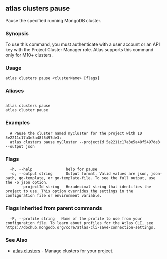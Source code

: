 ## atlas clusters pause

Pause the specified running MongoDB cluster.


### Synopsis

To use this command, you must authenticate with a user account or an API key with the Project Cluster Manager role.
Atlas supports this command only for M10+ clusters.


### Usage
```
atlas clusters pause <clusterName> [flags]
```

### Aliases
```

atlas clusters pause
atlas cluster pause
```

### Examples

```
  # Pause the cluster named myCluster for the project with ID 5e2211c17a3e5a48f5497de3:
  atlas clusters pause myCluster --projectId 5e2211c17a3e5a48f5497de3 --output json
```


### Flags

```
  -h, --help               help for pause
  -o, --output string      Output format. Valid values are json, json-path, go-template, or go-template-file. To see the full output, use the -o json option.
      --projectId string   Hexadecimal string that identifies the project to use. This option overrides the settings in the configuration file or environment variable.

```


### Flags inherited from parent commands

```
  -P, --profile string   Name of the profile to use from your configuration file. To learn about profiles for the Atlas CLI, see https://dochub.mongodb.org/core/atlas-cli-save-connection-settings.

```

### See Also


* [atlas clusters](atlas_clusters.md)	- Manage clusters for your project.



